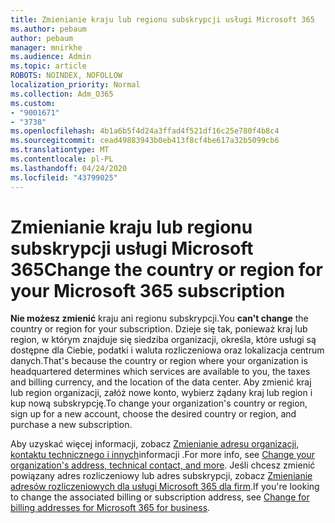 ```yaml
---
title: Zmienianie kraju lub regionu subskrypcji usługi Microsoft 365
ms.author: pebaum
author: pebaum
manager: mnirkhe
ms.audience: Admin
ms.topic: article
ROBOTS: NOINDEX, NOFOLLOW
localization_priority: Normal
ms.collection: Adm_O365
ms.custom:
- "9001671"
- "3738"
ms.openlocfilehash: 4b1a6b5f4d24a3ffad4f521df16c25e780f4b8c4
ms.sourcegitcommit: cead49883943b0eb413f8cf4be617a32b5099cb6
ms.translationtype: MT
ms.contentlocale: pl-PL
ms.lasthandoff: 04/24/2020
ms.locfileid: "43799025"
---
```

# <a name="change-the-country-or-region-for-your-microsoft-365-subscription"></a><span data-ttu-id="d9d39-102">Zmienianie kraju lub regionu subskrypcji usługi Microsoft 365</span><span class="sxs-lookup"><span data-stu-id="d9d39-102">Change the country or region for your Microsoft 365 subscription</span></span>

<span data-ttu-id="d9d39-103">**Nie możesz zmienić** kraju ani regionu subskrypcji.</span><span class="sxs-lookup"><span data-stu-id="d9d39-103">You **can't change** the country or region for your subscription.</span></span> <span data-ttu-id="d9d39-104">Dzieje się tak, ponieważ kraj lub region, w którym znajduje się siedziba organizacji, określa, które usługi są dostępne dla Ciebie, podatki i waluta rozliczeniowa oraz lokalizacja centrum danych.</span><span class="sxs-lookup"><span data-stu-id="d9d39-104">That's because the country or region where your organization is headquartered determines which services are available to you, the taxes and billing currency, and the location of the data center.</span></span> <span data-ttu-id="d9d39-105">Aby zmienić kraj lub region organizacji, załóż nowe konto, wybierz żądany kraj lub region i kup nową subskrypcję.</span><span class="sxs-lookup"><span data-stu-id="d9d39-105">To change your organization's country or region, sign up for a new account, choose the desired country or region, and purchase a new subscription.</span></span>

<span data-ttu-id="d9d39-106">Aby uzyskać więcej informacji, zobacz [Zmienianie adresu organizacji, kontaktu technicznego i innych](https://docs.microsoft.com/microsoft-365/admin/manage/change-address-contact-and-more?view=o365-worldwide)informacji .</span><span class="sxs-lookup"><span data-stu-id="d9d39-106">For more info, see [Change your organization's address, technical contact, and more](https://docs.microsoft.com/microsoft-365/admin/manage/change-address-contact-and-more?view=o365-worldwide).</span></span> <span data-ttu-id="d9d39-107">Jeśli chcesz zmienić powiązany adres rozliczeniowy lub adres subskrypcji, zobacz [Zmienianie adresów rozliczeniowych dla usługi Microsoft 365 dla firm](https://docs.microsoft.com/microsoft-365/commerce/billing-and-payments/change-your-billing-addresses?view=o365-worldwide).</span><span class="sxs-lookup"><span data-stu-id="d9d39-107">If you're looking to change the associated billing or subscription address, see [Change for billing addresses for Microsoft 365 for business](https://docs.microsoft.com/microsoft-365/commerce/billing-and-payments/change-your-billing-addresses?view=o365-worldwide).</span></span> 

